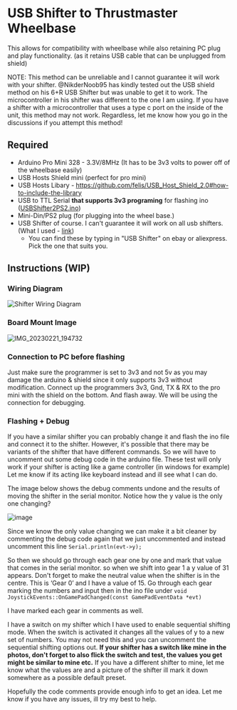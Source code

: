 # USB Shifter to Thrustmaster Wheelbase
This allows for compatibility with wheelbase while also retaining PC plug and play functionality. (as it retains USB cable that can be unplugged from shield)

NOTE: This method can be unreliable and I cannot guarantee it will work with your shifter. @NikderNoob95 has kindly tested out the USB shield method on his 6+R USB Shifter but was unable to get it to work. The microcontroller in his shifter was different to the one I am using. If you have a shifter with a microcontroller that uses a type c port on the inside of the unit, this method may not work. Regardless, let me know how you go in the discussions if you attempt this method!

## Required
* Arduino Pro Mini 328 - 3.3V/8MHz (It has to be 3v3 volts to power off of the wheelbase easily)
* USB Hosts Shield mini (perfect for pro mini)
* USB Hosts Libary - https://github.com/felis/USB_Host_Shield_2.0#how-to-include-the-library
* USB to TTL Serial **that supports 3v3 programing** for flashing ino ([USBShifter2PS2.ino](/USBShifter2PS2/USBShifter2PS2.ino "USBShifter2PS2.ino"))
* Mini-Din/PS2 plug (for plugging into the wheel base.)
* USB Shifter of course. I can't guarantee it will work on all usb shifters. (What I used - [link](Images/USB%20Shifter.jpg "USB Shifter"))
  * You can find these by typing in "USB Shifter" on ebay or aliexpress. Pick the one that suits you.

## Instructions (WIP)
### Wiring Diagram
![Shifter Wiring Diagram](https://user-images.githubusercontent.com/40465008/220298924-f1d8d9e6-49c0-4f19-8c90-9cfb2f58f659.jpg)

### Board Mount Image
![IMG_20230221_194732](https://user-images.githubusercontent.com/40465008/220299141-47d3c65f-ebee-4849-89ef-2da4a68b6270.jpg)

### Connection to PC before flashing
Just make sure the programmer is set to 3v3 and not 5v as you may damage the arduino & shield since it only supports 3v3 without modification. Connect up the programmers 3v3, Gnd, TX & RX to the pro mini with the shield on the bottom. And flash away. We will be using the connection for debugging.

### Flashing + Debug
If you have a similar shifter you can probably change it and flash the ino file and connect it to the shifter. However, it's possible that there may be variants of the shifter that have different commands. So we will have to uncomment out some debug code in the arduino file. These test will only work if your shifter is acting like a game controller (in windows for example) Let me know if its acting like keyboard instead and ill see what I can do. 

The image below shows the debug comments undone and the results of moving the shifter in the serial monitor. Notice how the y value is the only one changing?

![image](https://github.com/azzajess/USB-Shifter-to-Thrustmaster-Wheelbase/assets/40465008/bb0bcd43-24ab-4724-8383-3f831236dcfa)

Since we know the only value changing we can make it a bit cleaner by commenting the debug code again that we just uncommented and instead uncomment this line `Serial.println(evt->y);`

So then we should go through each gear one by one and mark that value that comes in the serial monitor. so when we shift into gear 1 a y value of 31 appears. Don't forget to make the neutral value when the shifter is in the centre. This is ‘Gear 0’ and I have a value of 15. Go through each gear marking the numbers and input then in the ino file under `void JoystickEvents::OnGamePadChanged(const GamePadEventData *evt)`

I have marked each gear in comments as well.

I have a switch on my shifter which I have used to enable sequential shifting mode. When the switch is activated it changes all the values of y to a new set of numbers. You may not need this and you can uncomment the sequential shifting options out.
**If your shifter has a switch like mine in the photos, don't forget to also flick the switch and test, the values you get might be similar to mine etc.**
If you have a different shifter to mine, let me know what the values are and a picture of the shifter ill mark it down somewhere as a possible default preset.

Hopefully the code comments provide enough info to get an idea. Let me know if you have any issues, ill try my best to help.
